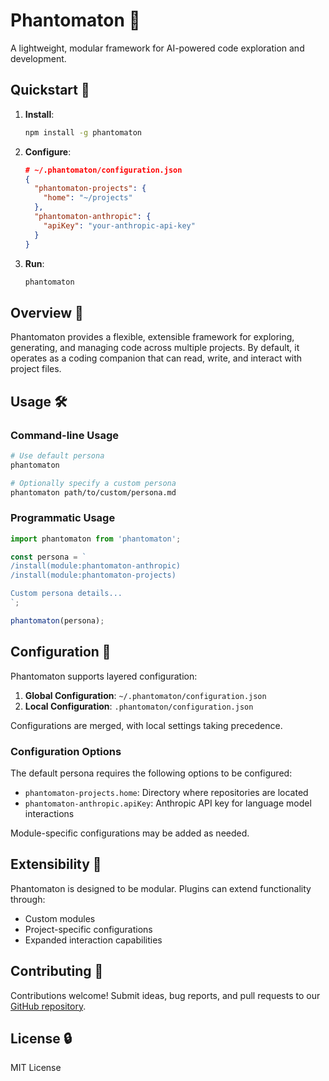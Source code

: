 # Phantomaton 🔮

A lightweight, modular framework for AI-powered code exploration and development.

## Quickstart 🚀

1. **Install**:
   ```bash
   npm install -g phantomaton
   ```

2. **Configure**:
   ```json
   # ~/.phantomaton/configuration.json
   {
     "phantomaton-projects": {
       "home": "~/projects"
     },
     "phantomaton-anthropic": {
       "apiKey": "your-anthropic-api-key"
     }
   }
   ```

3. **Run**:
   ```bash
   phantomaton
   ```

## Overview 🌟

Phantomaton provides a flexible, extensible framework for exploring, generating, and managing code across multiple projects. By default, it operates as a coding companion that can read, write, and interact with project files.

## Usage 🛠️

### Command-line Usage

```bash
# Use default persona
phantomaton

# Optionally specify a custom persona
phantomaton path/to/custom/persona.md
```

### Programmatic Usage

```javascript
import phantomaton from 'phantomaton';

const persona = `
/install(module:phantomaton-anthropic)
/install(module:phantomaton-projects)

Custom persona details...
`;

phantomaton(persona);
```

## Configuration 🔧

Phantomaton supports layered configuration:

1. **Global Configuration**: `~/.phantomaton/configuration.json`
2. **Local Configuration**: `.phantomaton/configuration.json`

Configurations are merged, with local settings taking precedence.

### Configuration Options

The default persona requires the following options to be configured:

- `phantomaton-projects.home`: Directory where repositories are located
- `phantomaton-anthropic.apiKey`: Anthropic API key for language model interactions

Module-specific configurations may be added as needed.

## Extensibility 💫

Phantomaton is designed to be modular. Plugins can extend functionality through:
- Custom modules
- Project-specific configurations
- Expanded interaction capabilities

## Contributing 🦄

Contributions welcome! Submit ideas, bug reports, and pull requests to our [GitHub repository](https://github.com/phantomaton-ai/phantomaton).

## License 🔒

MIT License
